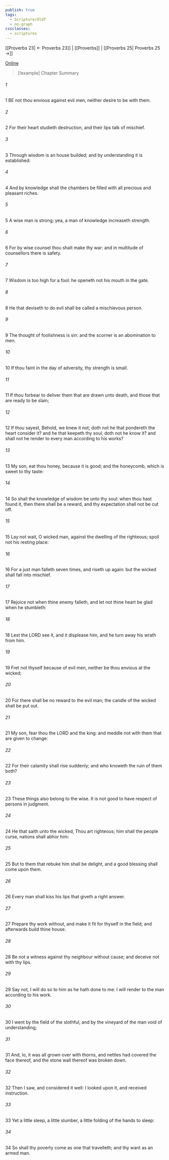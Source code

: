 ```yaml
---
publish: true
tags:
  - Scripture/OldT
  - no-graph
cssclasses:
  - scriptures
---
```

[[Proverbs 23| ← Proverbs 23]] | [[Proverbs]] | [[Proverbs 25| Proverbs 25 →]]

[Online](https://churchofjesuschrist.org/study/scriptures/ot/prov/24?lang=eng)

>[!example] Chapter Summary
>
###### 1
1 BE not thou envious against evil men, neither desire to be with them.
###### 2
2 For their heart studieth destruction, and their lips talk of mischief.
###### 3
3 Through wisdom is an house builded; and by understanding it is established:
###### 4
4 And by knowledge shall the chambers be filled with all precious and pleasant riches.
###### 5
5 A wise man is strong; yea, a man of knowledge increaseth strength.
###### 6
6 For by wise counsel thou shalt make thy war: and in multitude of counsellors there is safety.
###### 7
7 Wisdom is too high for a fool: he openeth not his mouth in the gate.
###### 8
8 He that deviseth to do evil shall be called a mischievous person.
###### 9
9 The thought of foolishness is sin: and the scorner is an abomination to men.
###### 10
10 If thou faint in the day of adversity, thy strength is small.
###### 11
11 If thou forbear to deliver them that are drawn unto death, and those that are ready to be slain;
###### 12
12 If thou sayest, Behold, we knew it not; doth not he that pondereth the heart consider it?  and he that keepeth thy soul, doth not he know it?  and shall not he render to every man according to his works?
###### 13
13 My son, eat thou honey, because it is good; and the honeycomb, which is sweet to thy taste:
###### 14
14 So shall the knowledge of wisdom be unto thy soul: when thou hast found it, then there shall be a reward, and thy expectation shall not be cut off.
###### 15
15 Lay not wait, O wicked man, against the dwelling of the righteous; spoil not his resting place:
###### 16
16 For a just man falleth seven times, and riseth up again: but the wicked shall fall into mischief.
###### 17
17 Rejoice not when thine enemy falleth, and let not thine heart be glad when he stumbleth:
###### 18
18 Lest the LORD see it, and it displease him, and he turn away his wrath from him.
###### 19
19 Fret not thyself because of evil men, neither be thou envious at the wicked;
###### 20
20 For there shall be no reward to the evil man; the candle of the wicked shall be put out.
###### 21
21 My son, fear thou the LORD and the king: and meddle not with them that are given to change:
###### 22
22 For their calamity shall rise suddenly; and who knoweth the ruin of them both?
###### 23
23 These things also belong to the wise.  It is not good to have respect of persons in judgment.
###### 24
24 He that saith unto the wicked, Thou art righteous; him shall the people curse, nations shall abhor him:
###### 25
25 But to them that rebuke him shall be delight, and a good blessing shall come upon them.
###### 26
26 Every man shall kiss his lips that giveth a right answer.
###### 27
27 Prepare thy work without, and make it fit for thyself in the field; and afterwards build thine house.
###### 28
28 Be not a witness against thy neighbour without cause; and deceive not with thy lips.
###### 29
29 Say not, I will do so to him as he hath done to me: I will render to the man according to his work.
###### 30
30 I went by the field of the slothful, and by the vineyard of the man void of understanding;
###### 31
31 And, lo, it was all grown over with thorns, and nettles had covered the face thereof, and the stone wall thereof was broken down.
###### 32
32 Then I saw, and considered it well: I looked upon it, and received instruction.
###### 33
33 Yet a little sleep, a little slumber, a little folding of the hands to sleep:
###### 34
34 So shall thy poverty come as one that travelleth; and thy want as an armed man.



